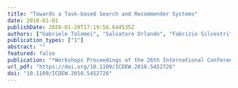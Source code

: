 ```yaml
---
title: "Towards a Task-based Search and Recommender Systems"
date: 2010-01-01
publishDate: 2020-01-20T17:19:56.644535Z
authors: ["Gabriele Tolomei", "Salvatore Orlando", "Fabrizio Silvestri"]
publication_types: ["1"]
abstract: ""
featured: false
publication: "*Workshops Proceedings of the 26th International Conference on Data Engineering, ICDE 2010, March 1-6, 2010, Long Beach, California, USA*, pp. 333-336"
url_pdf: "https://doi.org/10.1109/ICDEW.2010.5452726"
doi: "10.1109/ICDEW.2010.5452726"
---
```


